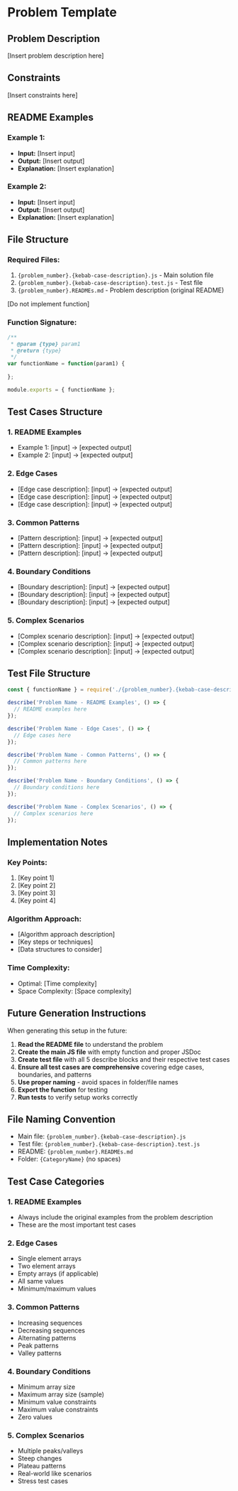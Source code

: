 # Problem Template

## Problem Description

[Insert problem description here]

## Constraints

[Insert constraints here]

## README Examples

### Example 1:
- **Input:** [Insert input]
- **Output:** [Insert output]
- **Explanation:** [Insert explanation]

### Example 2:
- **Input:** [Insert input]
- **Output:** [Insert output]
- **Explanation:** [Insert explanation]

## File Structure

### Required Files:
1. `{problem_number}.{kebab-case-description}.js` - Main solution file
2. `{problem_number}.{kebab-case-description}.test.js` - Test file
3. `{problem_number}.READMEs.md` - Problem description (original README)

[Do not implement function]

### Function Signature:
```javascript
/**
 * @param {type} param1
 * @return {type}
 */
var functionName = function(param1) {
    
};

module.exports = { functionName };
```

## Test Cases Structure

### 1. README Examples
- Example 1: [input] → [expected output]
- Example 2: [input] → [expected output]

### 2. Edge Cases
- [Edge case description]: [input] → [expected output]
- [Edge case description]: [input] → [expected output]
- [Edge case description]: [input] → [expected output]

### 3. Common Patterns
- [Pattern description]: [input] → [expected output]
- [Pattern description]: [input] → [expected output]
- [Pattern description]: [input] → [expected output]

### 4. Boundary Conditions
- [Boundary description]: [input] → [expected output]
- [Boundary description]: [input] → [expected output]
- [Boundary description]: [input] → [expected output]

### 5. Complex Scenarios
- [Complex scenario description]: [input] → [expected output]
- [Complex scenario description]: [input] → [expected output]
- [Complex scenario description]: [input] → [expected output]

## Test File Structure

```javascript
const { functionName } = require('./{problem_number}.{kebab-case-description}.js');

describe('Problem Name - README Examples', () => {
  // README examples here
});

describe('Problem Name - Edge Cases', () => {
  // Edge cases here
});

describe('Problem Name - Common Patterns', () => {
  // Common patterns here
});

describe('Problem Name - Boundary Conditions', () => {
  // Boundary conditions here
});

describe('Problem Name - Complex Scenarios', () => {
  // Complex scenarios here
});
```

## Implementation Notes

### Key Points:
1. [Key point 1]
2. [Key point 2]
3. [Key point 3]
4. [Key point 4]

### Algorithm Approach:
- [Algorithm approach description]
- [Key steps or techniques]
- [Data structures to consider]

### Time Complexity:
- Optimal: [Time complexity]
- Space Complexity: [Space complexity]

## Future Generation Instructions

When generating this setup in the future:

1. **Read the README file** to understand the problem
2. **Create the main JS file** with empty function and proper JSDoc
3. **Create test file** with all 5 describe blocks and their respective test cases
4. **Ensure all test cases are comprehensive** covering edge cases, boundaries, and patterns
5. **Use proper naming** - avoid spaces in folder/file names
6. **Export the function** for testing
7. **Run tests** to verify setup works correctly

## File Naming Convention

- Main file: `{problem_number}.{kebab-case-description}.js`
- Test file: `{problem_number}.{kebab-case-description}.test.js`
- README: `{problem_number}.READMEs.md`
- Folder: `{CategoryName}` (no spaces)

## Test Case Categories

### 1. README Examples
- Always include the original examples from the problem description
- These are the most important test cases

### 2. Edge Cases
- Single element arrays
- Two element arrays
- Empty arrays (if applicable)
- All same values
- Minimum/maximum values

### 3. Common Patterns
- Increasing sequences
- Decreasing sequences
- Alternating patterns
- Peak patterns
- Valley patterns

### 4. Boundary Conditions
- Minimum array size
- Maximum array size (sample)
- Minimum value constraints
- Maximum value constraints
- Zero values

### 5. Complex Scenarios
- Multiple peaks/valleys
- Steep changes
- Plateau patterns
- Real-world like scenarios
- Stress test cases 